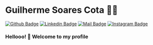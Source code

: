 # Guilherme Soares Cota :man_technologist:

[![Github Badge](https://img.shields.io/badge/-Github-000?style=flat-square&logo=Github&logoColor=white&link=https://github.com/lucasgdb)](https://github.com/guiscota)
[![Linkedin Badge](https://img.shields.io/badge/-LinkedIn-blue?style=flat-square&logo=Linkedin&logoColor=white&link=https://www.linkedin.com/in/guiscota/)](https://www.linkedin.com/in/guiscota/)
[![Mail Badge](https://img.shields.io/badge/-Mail-c14438?style=flat-square&logo=Mail&logoColor=white&link=mailto:guilhermesoares.tech)](mailto:guilhermesoares.tech)
[![Instagram Badge](https://img.shields.io/badge/-Instagram-C13584?style=flat-square&labelColor=C13584&logo=instagram&logoColor=white&link=https://www.instagram.com/guiscota/)](https://www.instagram.com/guiscota/)

### Hellooo! 👋 Welcome to my profile
